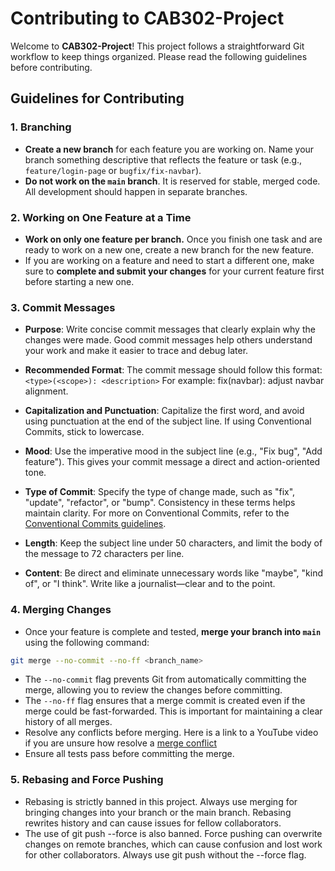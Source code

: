 # Contributing to CAB302-Project

Welcome to **CAB302-Project**! This project follows a straightforward Git workflow to keep things organized. Please read the following guidelines before contributing.

## Guidelines for Contributing

### 1. Branching

- **Create a new branch** for each feature you are working on. Name your branch something descriptive that reflects the feature or task (e.g., `feature/login-page` or `bugfix/fix-navbar`).
- **Do not work on the `main` branch**. It is reserved for stable, merged code. All development should happen in separate branches.

### 2. Working on One Feature at a Time

- **Work on only one feature per branch.** Once you finish one task and are ready to work on a new one, create a new branch for the new feature.
- If you are working on a feature and need to start a different one, make sure to **complete and submit your changes** for your current feature first before starting a new one.

### 3. Commit Messages
- **Purpose**: Write concise commit messages that clearly explain why the changes were made. Good commit messages help others understand your work and make it easier to trace and debug later.

- **Recommended Format**: The commit message should follow this format:
`<type>(<scope>): <description>`
For example: fix(navbar): adjust navbar alignment.

- **Capitalization and Punctuation**: Capitalize the first word, and avoid using punctuation at the end of the subject line. If using Conventional Commits, stick to lowercase.

- **Mood**: Use the imperative mood in the subject line (e.g., "Fix bug", "Add feature"). This gives your commit message a direct and action-oriented tone.

- **Type of Commit**: Specify the type of change made, such as "fix", "update", "refactor", or "bump". Consistency in these terms helps maintain clarity. For more on Conventional Commits, refer to the [Conventional Commits guidelines](https://www.conventionalcommits.org/en/v1.0.0/).

- **Length**: Keep the subject line under 50 characters, and limit the body of the message to 72 characters per line.

- **Content**: Be direct and eliminate unnecessary words like "maybe", "kind of", or "I think". Write like a journalist—clear and to the point.

### 4. Merging Changes

- Once your feature is complete and tested, **merge your branch into `main`** using the following command:
```bash
git merge --no-commit --no-ff <branch_name>
```
- The `--no-commit` flag prevents Git from automatically committing the merge, allowing you to review the changes before committing.
- The `--no-ff` flag ensures that a merge commit is created even if the merge could be fast-forwarded. This is important for maintaining a clear history of all merges.
- Resolve any conflicts before merging. Here is a link to a YouTube video if you are unsure how resolve a [merge conflict](https://www.youtube.com/watch?v=Sqsz1-o7nXk)
- Ensure all tests pass before committing the merge.

### 5. Rebasing and Force Pushing
- Rebasing is strictly banned in this project. Always use merging for bringing changes into your branch or the main branch. Rebasing rewrites history and can cause issues for fellow collaborators.
- The use of git push --force is also banned. Force pushing can overwrite changes on remote branches, which can cause confusion and lost work for other collaborators. Always use git push without the --force flag.
